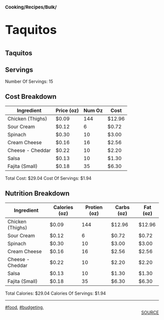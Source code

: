 # <p style='font-size: 15px;'>Cooking/Recipes/Bulk/</p>
# <p style='font-size: 40px;'>Taquitos</p>
## Taquitos
## Servings
Number Of Servings: 15
## Cost Breakdown
| Ingredient | Price (oz) | Num Oz | Cost |
| ------------ | ------------ | ------------ | ------------ |
| Chicken  (Thighs) | $0.09 | 144 | $12.96 |
| Sour Cream | $0.12 | 6 | $0.72 |
| Spinach | $0.30 | 10 | $3.00 |
| Cream Cheese | $0.16 | 16 | $2.56 |
| Cheese - Cheddar | $0.22 | 10 | $2.20 |
| Salsa | $0.13 | 10 | $1.30 |
| Fajita (Small) | $0.18 | 35 | $6.30 |

Total Cost: $29.04
Cost Of Servings: $1.94
## Nutrition Breakdown
| Ingredient | Calories (oz) | Protien (oz) | Carbs (oz) | Fat (oz) |
| ------------ | ------------ | ------------ | ------------ | ------------ |
| Chicken  (Thighs) | $0.09 | 144 | $12.96 | $12.96 |
| Sour Cream | $0.12 | 6 | $0.72 | $0.72 |
| Spinach | $0.30 | 10 | $3.00 | $3.00 |
| Cream Cheese | $0.16 | 16 | $2.56 | $2.56 |
| Cheese - Cheddar | $0.22 | 10 | $2.20 | $2.20 |
| Salsa | $0.13 | 10 | $1.30 | $1.30 |
| Fajita (Small) | $0.18 | 35 | $6.30 | $6.30 |

Total Calories: $29.04
Calories Of Servings: $1.94
<div style='page-break-after: always;'></div>
<div style='page-break-after: always;'></div>
<hr/>
<div style='page-break-after: always;'></div>
<div style='page-break-after: always;'></div>
<a href='tag-food.html'>#food</a>, <a href='tag-budgeting.html'>#budgeting</a>, 
<div style='page-break-after: always;'></div>
<div style='text-align: right'>
<a href='https://docs.google.com/spreadsheets/d/e/2PACX-1vSAyak9YlStJt0W2QiXNHVF8FODXyzkGh0HTz9XkhPPqGQ7IycIP1MG9gofJCHmb8c_vAcLKiqcYQXQ/pub?output=xlsx'>SOURCE</a>
</div>
